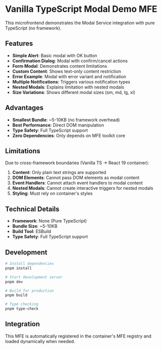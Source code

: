 # Vanilla TypeScript Modal Demo MFE

This microfrontend demonstrates the Modal Service integration with pure TypeScript (no framework).

## Features

- **Simple Alert**: Basic modal with OK button
- **Confirmation Dialog**: Modal with confirm/cancel actions
- **Form Modal**: Demonstrates content limitations
- **Custom Content**: Shows text-only content restriction
- **Error Example**: Modal with error variant and notification
- **Multiple Notifications**: Triggers various notification types
- **Nested Modals**: Explains limitation with nested modals
- **Size Variations**: Shows different modal sizes (sm, md, lg, xl)

## Advantages

- **Smallest Bundle**: ~5-10KB (no framework overhead)
- **Best Performance**: Direct DOM manipulation
- **Type Safety**: Full TypeScript support
- **Zero Dependencies**: Only depends on MFE toolkit core

## Limitations

Due to cross-framework boundaries (Vanilla TS → React 19 container):

1. **Content**: Only plain text strings are supported
2. **DOM Elements**: Cannot pass DOM elements as modal content
3. **Event Handlers**: Cannot attach event handlers to modal content
4. **Nested Modals**: Cannot create interactive triggers for nested modals
5. **Styling**: Must rely on container's styles

## Technical Details

- **Framework**: None (Pure TypeScript)
- **Bundle Size**: ~5-10KB
- **Build Tool**: ESBuild
- **Type Safety**: Full TypeScript support

## Development

```bash
# Install dependencies
pnpm install

# Start development server
pnpm dev

# Build for production
pnpm build

# Type checking
pnpm type-check
```

## Integration

This MFE is automatically registered in the container's MFE registry and loaded dynamically when needed.
